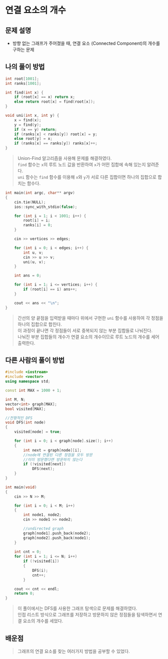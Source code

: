 # 연결 요소의 개수

## 문제 설명

* 방향 없는 그래프가 주어졌을 때, 연결 요소 (Connected Component)의 개수를 구하는 문제

## 나의 풀이 방법

```c++
int root[1001];
int ranks[1001];

int find(int x) {
	if (root[x] == x) return x;
	else return root[x] = find(root[x]);
}

void uni(int x, int y) {
	x = find(x);
	y = find(y);
	if (x == y) return;
	if (ranks[x] < ranks[y]) root[x] = y;
	else root[y] = x;
	if (ranks[x] == ranks[y]) ranks[x]++;
}
```

> Union-Find 알고리즘을 사용해 문제를 해결하였다.  
> `find` 함수는 `x`의 루트 노드 값을 반환하여 `x`가 어떤 집합에 속해 있는지 알려준다.  
> `uni` 함수는 `find` 함수를 이용해 `x`와 `y`가 서로 다른 집합이면 하나의 집합으로 합치는 함수다. 

```c++
int main(int argc, char** argv)
{
	cin.tie(NULL);
	ios::sync_with_stdio(false);

	for (int i = 1; i < 1001; i++) {
		root[i] = i;
		ranks[i] = 0;
	}

	cin >> vertices >> edges;

	for (int i = 0; i < edges; i++) {
		int u, v;
		cin >> u >> v;
		uni(u, v);
	}

	int ans = 0;

	for (int i = 1; i <= vertices; i++) {
		if (root[i] == i) ans++;
	}

	cout << ans << "\n";
}
```

> 간선의 양 끝점을 입력받을 때마다 위에서 구현한 `uni` 함수를 사용하여 각 정점을 하나의 집합으로 합친다.  
> 이 과정이 끝나면 각 정점들이 서로 중복되지 않는 부분 집합들로 나눠진다.  
> 나눠진 부분 집합들의 개수가 연결 요소의 개수이므로 루트 노드의 개수를 세어 출력한다.  

## 다른 사람의 풀이 방법

```c++
#include <iostream>
#include <vector>
using namespace std;

const int MAX = 1000 + 1;

int M, N;
vector<int> graph[MAX];
bool visited[MAX];

//전형적인 DFS
void DFS(int node)
{
	visited[node] = true;

	for (int i = 0; i < graph[node].size(); i++)
	{
		int next = graph[node][i];
		//node에 연결된 다른 정점을 모두 방문
		//이미 방문했다면 방문하지 않는다
		if (!visited[next])
			DFS(next);
	}
}

int main(void)
{
	cin >> N >> M;

	for (int i = 0; i < M; i++)
	{
		int node1, node2;
		cin >> node1 >> node2;

		//undirected graph
		graph[node1].push_back(node2);
		graph[node2].push_back(node1);
	}
 
	int cnt = 0;
	for (int i = 1; i <= N; i++)
		if (!visited[i])
		{
			DFS(i);
			cnt++;
		}

	cout << cnt << endl;
	return 0;
}
```

> 이 풀이에서는 DFS를 사용한 그래프 탐색으로 문제를 해결하였다.  
> 인접 리스트 방식으로 그래프를 저장하고 방문하지 않은 정점들을 탐색하면서 연결 요소의 개수를 세었다.  

## 배운점
> 그래프의 연결 요소를 찾는 여러가지 방법을 공부할 수 있었다.  
